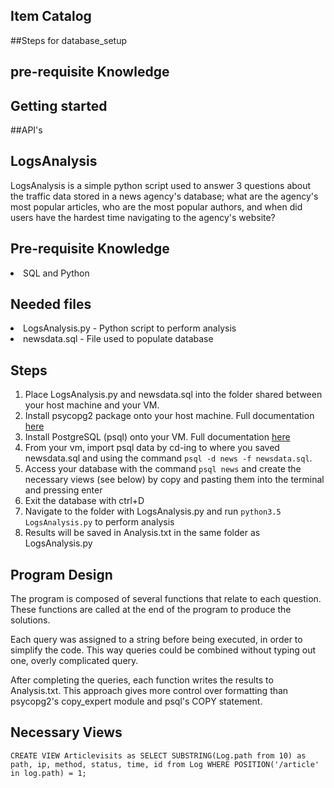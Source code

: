 ## Item Catalog



##Steps for database_setup

## pre-requisite Knowledge

## Getting started

##API's






## LogsAnalysis
LogsAnalysis is a simple python script used to answer 3 questions about the traffic data stored in a news agency's database; what are the agency's most popular articles, who are the most popular authors, and when did users have the hardest time navigating to the agency's website?

## Pre-requisite Knowledge
<li>SQL and Python</li>

## Needed files
<li>LogsAnalysis.py - Python script to perform analysis</li>
<li>newsdata.sql - File used to populate database</li>

## Steps
1. Place LogsAnalysis.py and newsdata.sql into the folder shared between your host machine and your VM.
2. Install psycopg2 package onto your host machine. Full documentation <a href="http://initd.org/psycopg/docs/">here</a>
3. Install PostgreSQL (psql) onto your VM. Full documentation <a href="https://www.postgresql.org/docs/9.4/app-psql.html">here</a>
4. From your vm, import psql data by cd-ing to where you saved newsdata.sql and using the command `psql -d news -f newsdata.sql`.
5. Access your database with the command `psql news` and create the necessary views (see below) by copy and pasting them into the terminal and pressing enter
6. Exit the database with ctrl+D
7. Navigate to the folder with LogsAnalysis.py and run `python3.5 LogsAnalysis.py` to perform analysis
8. Results will be saved in Analysis.txt in the same folder as LogsAnalysis.py


## Program Design
The program is composed of several functions that relate to each question. These functions are called at the end of the program to produce the solutions.

Each query was assigned to a string before being executed, in order to simplify the code. This way queries could be combined without typing out one, overly complicated query.

After completing the queries, each function writes the results to Analysis.txt. This approach gives more control over formatting than psycopg2's copy_expert module and psql's COPY statement.

## Necessary Views
`CREATE VIEW Articlevisits as SELECT SUBSTRING(Log.path from 10) as path, ip, method, status, time, id from Log WHERE POSITION('/article' in log.path) = 1;`
